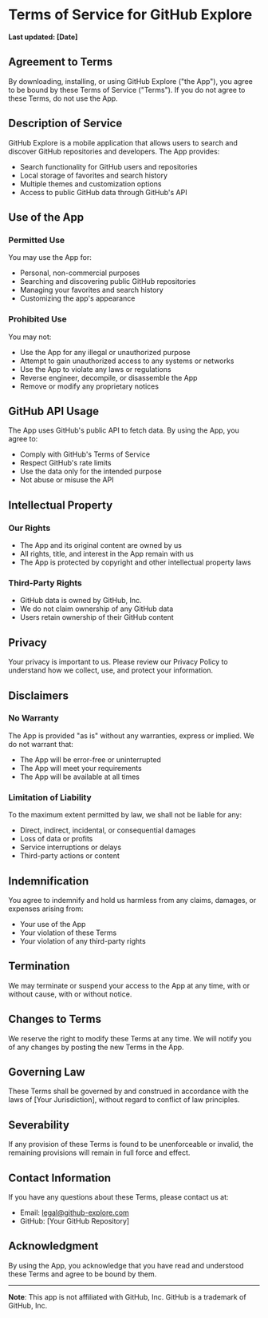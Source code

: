 # Terms of Service for GitHub Explore

**Last updated: [Date]**

## Agreement to Terms

By downloading, installing, or using GitHub Explore ("the App"), you agree to be bound by these Terms of Service ("Terms"). If you do not agree to these Terms, do not use the App.

## Description of Service

GitHub Explore is a mobile application that allows users to search and discover GitHub repositories and developers. The App provides:
- Search functionality for GitHub users and repositories
- Local storage of favorites and search history
- Multiple themes and customization options
- Access to public GitHub data through GitHub's API

## Use of the App

### Permitted Use
You may use the App for:
- Personal, non-commercial purposes
- Searching and discovering public GitHub repositories
- Managing your favorites and search history
- Customizing the app's appearance

### Prohibited Use
You may not:
- Use the App for any illegal or unauthorized purpose
- Attempt to gain unauthorized access to any systems or networks
- Use the App to violate any laws or regulations
- Reverse engineer, decompile, or disassemble the App
- Remove or modify any proprietary notices

## GitHub API Usage

The App uses GitHub's public API to fetch data. By using the App, you agree to:
- Comply with GitHub's Terms of Service
- Respect GitHub's rate limits
- Use the data only for the intended purpose
- Not abuse or misuse the API

## Intellectual Property

### Our Rights
- The App and its original content are owned by us
- All rights, title, and interest in the App remain with us
- The App is protected by copyright and other intellectual property laws

### Third-Party Rights
- GitHub data is owned by GitHub, Inc.
- We do not claim ownership of any GitHub data
- Users retain ownership of their GitHub content

## Privacy

Your privacy is important to us. Please review our Privacy Policy to understand how we collect, use, and protect your information.

## Disclaimers

### No Warranty
The App is provided "as is" without any warranties, express or implied. We do not warrant that:
- The App will be error-free or uninterrupted
- The App will meet your requirements
- The App will be available at all times

### Limitation of Liability
To the maximum extent permitted by law, we shall not be liable for any:
- Direct, indirect, incidental, or consequential damages
- Loss of data or profits
- Service interruptions or delays
- Third-party actions or content

## Indemnification

You agree to indemnify and hold us harmless from any claims, damages, or expenses arising from:
- Your use of the App
- Your violation of these Terms
- Your violation of any third-party rights

## Termination

We may terminate or suspend your access to the App at any time, with or without cause, with or without notice.

## Changes to Terms

We reserve the right to modify these Terms at any time. We will notify you of any changes by posting the new Terms in the App.

## Governing Law

These Terms shall be governed by and construed in accordance with the laws of [Your Jurisdiction], without regard to conflict of law principles.

## Severability

If any provision of these Terms is found to be unenforceable or invalid, the remaining provisions will remain in full force and effect.

## Contact Information

If you have any questions about these Terms, please contact us at:
- Email: legal@github-explore.com
- GitHub: [Your GitHub Repository]

## Acknowledgment

By using the App, you acknowledge that you have read and understood these Terms and agree to be bound by them.

---

**Note**: This app is not affiliated with GitHub, Inc. GitHub is a trademark of GitHub, Inc.
